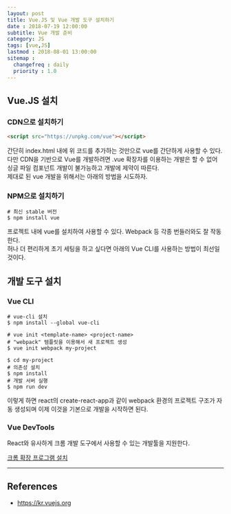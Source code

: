 ```yaml
---
layout: post
title: Vue.JS 및 Vue 개발 도구 설치하기
date : 2018-07-19 12:00:00
subtitle: Vue 개발 준비
category: JS
tags: [vue,JS]
lastmod : 2018-08-01 13:00:00
sitemap :
  changefreq : daily
  priority : 1.0
---
```


## Vue.JS 설치



### CDN으로 설치하기

```html
<script src="https://unpkg.com/vue"></script>
```

간단히 index.html 내에 위 코드를 추가하는 것만으로 vue를 간단하게 사용할 수 있다.  
다만 CDN을 기반으로 Vue를 개발하려면 .vue 확장자를 이용하는 개발은 할 수 없어 싱글 파일 컴포넌트 개발이 불가능하고 개발에 제약이 따른다.  
제대로 된 vue 개발을 위해서는 아래의 방법을 시도하자.

### NPM으로 설치하기

```shell
# 최신 stable 버전
$ npm install vue
```

프로젝트 내에 vue를 설치하여 사용할 수 있다. Webpack 등 각종 번들러와도 잘 작동한다.  
허나 더 편리하게 초기 세팅을 하고 싶다면 아래의 Vue CLI를 사용하는 방법이 최선일 것이다.


## 개발 도구 설치


### Vue CLI

```shell
# vue-cli 설치
$ npm install --global vue-cli

# vue init <template-name> <project-name>
# "webpack" 템플릿을 이용해서 새 프로젝트 생성
$ vue init webpack my-project

$ cd my-project
# 의존성 설치
$ npm install
# 개발 서버 실행
$ npm run dev
```

이렇게 하면 react의 create-react-app과 같이 webpack 환경의 프로젝트 구조가 자동 생성되며 이제 이것을 기본으로 개발을 시작하면 된다.


### Vue DevTools

React와 유사하게 크롬 개발 도구에서 사용할 수 있는 개발툴을 지원한다.

[크롬 확장 프로그램 설치](https://chrome.google.com/webstore/detail/vuejs-devtools/nhdogjmejiglipccpnnnanhbledajbpd)

---

## References
- https://kr.vuejs.org
